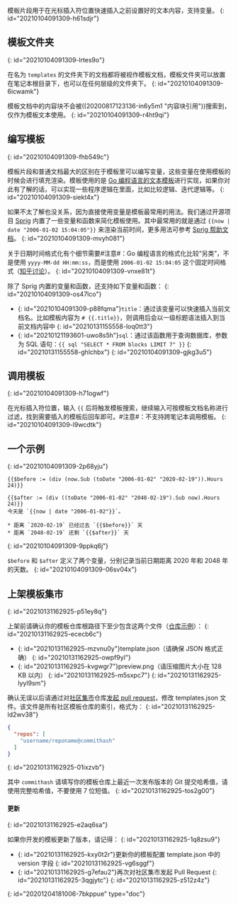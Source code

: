 模板片段用于在光标插入符位置快速插入之前设置好的文本内容，支持变量。
{: id="20210104091309-h61sdjr"}

## 模板文件夹
{: id="20210104091309-lrtes9o"}

在名为 `templates` 的文件夹下的文档都将被视作模板文档，模板文件夹可以放置在笔记本根目录下，也可以在任何层级的文件夹下。
{: id="20210104091309-6icwamk"}

模板文档中的内容块不会被((20200817123136-in6y5m1 "内容块引用"))搜索到，仅作为模板文本使用。
{: id="20210104091309-r4ht9qi"}

## 编写模板
{: id="20210104091309-fhb549c"}

模板片段和普通文档最大的区别在于模板里可以编写变量，这些变量在使用模板的时候会进行填充渲染。模板使用的是 [Go 编程语言的文本模板](https://golang.org/pkg/text/template/)进行实现，如果你对此有了解的话，可以实现一些程序逻辑在里面，比如比较逻辑、迭代逻辑等。
{: id="20210104091309-siekt4x"}

如果不太了解也没关系，因为直接使用变量是模板最常用的用法。我们通过开源项目 [Sprig](https://github.com/Masterminds/sprig) 内置了一些变量和函数来简化模板使用。其中最常用的就是通过 `{{now | date "2006-01-02 15:04:05​"}}` 来渲染当前时间，更多用法可参考 [Sprig 帮助文档](http://masterminds.github.io/sprig/)。
{: id="20210104091309-mvyh081"}

关于日期时间格式化有个细节需要#注意#：Go 编程语言的格式化比较“另类”，不是使用 `yyyy-MM-dd HH:mm:ss`，而是使用 `2006-01-02 15:04:05` 这个固定时间格式（[知乎讨论](https://www.zhihu.com/question/366830553)）。
{: id="20210104091309-vnxe81t"}

除了 Sprig 内置的变量和函数，还支持如下变量和函数：
{: id="20210104091309-os47lco"}

* {: id="20210104091309-p88fqma"}`title`：通过该变量可以快速插入当前文档名。比如模板内容为 `# {{.title}}`，则调用后会以一级标题语法插入到当前文档内容中
  {: id="20210131155558-loq0tt3"}
* {: id="20210121193601-uwo8s5h"}`sql`：通过该函数用于查询数据库，参数为 SQL 语句：`{{ sql "SELECT * FROM blocks LIMIT 7" }}`
  {: id="20210131155558-ghlchbx"}
{: id="20210104091309-gjkg3u5"}

## 调用模板
{: id="20210104091309-h71ogwf"}

在光标插入符位置，输入 `{{` 后将触发模板搜索，继续输入可按模板文档名称进行过滤，找到需要插入的模板后回车即可。#注意#：不支持跨笔记本调用模板。
{: id="20210104091309-l9wcdtk"}

## 一个示例
{: id="20210104091309-2p68yju"}

```plaintext
{{$before := (div (now.Sub (toDate "2006-01-02" "2020-02-19")).Hours 24)}}

{{$after := (div ((toDate "2006-01-02" "2048-02-19").Sub now).Hours 24)}}
今天是 `{{now | date "2006-01-02"}}`。

* 距离 `2020-02-19` 已经过去 `{{$before}}` 天
* 距离 `2048-02-19` 还剩 `{{$after}}` 天
```
{: id="20210104091309-9ppkq6j"}

`$before` 和 `$after` 定义了两个变量，分别记录当前日期距离 2020 年和 2048 年的天数。
{: id="20210104091309-06sv04x"}

## 上架模板集市
{: id="20210131162925-p51ey8q"}

上架前请确认你的模板仓库根路径下至少包含这两个文件（[仓库示例](https://github.com/88250/November-Rain)）：
{: id="20210131162925-ececb6c"}

* {: id="20210131162925-mzvnu0y"}template.json（请确保 JSON 格式正确）
  {: id="20210131162925-owpf9yl"}
* {: id="20210131162925-kvgwgr7"}preview.png（请压缩图片大小在 128 KB 以内）
  {: id="20210131162925-m5sxpc7"}
{: id="20210131162925-lyyl9sm"}

确认无误以后请通过对[社区集市](https://github.com/siyuan-note/bazaar)仓库[发起 pull request](https://docs.github.com/cn/free-pro-team@latest/github/collaborating-with-issues-and-pull-requests/creating-a-pull-request)，修改 templates.json 文件。该文件是所有社区模板仓库的索引，格式为：
{: id="20210131162925-ld2wv38"}

```json
{
  "repos": [
    "username/reponame@commithash"
  ]
}
```
{: id="20210131162925-01ixzvb"}

其中 `commithash` 请填写你的模板仓库上最近一次发布版本的 Git 提交哈希值，请使用完整哈希值，不要使用 7 位短值。
{: id="20210131162925-tos2g00"}

#### 更新
{: id="20210131162925-e2aq6sa"}

如果你开发的模板更新了版本，请记得：
{: id="20210131162925-1q8zsu9"}

* {: id="20210131162925-kxy0t2r"}更新你的模板配置 template.json 中的 version 字段
  {: id="20210131162925-vg6sggf"}
* {: id="20210131162925-g7efau2"}再次对社区集市发起 Pull Request
  {: id="20210131162925-3qgjytc"}
{: id="20210131162925-z512z4z"}


{: id="20201204181006-7bkppue" type="doc"}
